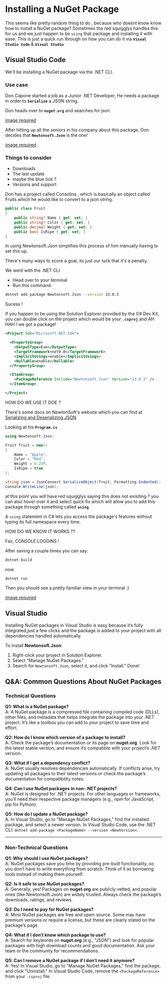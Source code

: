# Installing a NuGet Package

This seems like pretty random thing to do , because who doesnt know know how to install a NuGet package? Sometimes the red squigglys handles this for us and we just happen to be `using` that package and installing it with ease. This is just a quick run through on how you can do it via **`Visual Studio Code`** & **`Visual Studio`**

## Visual Studio Code

We'll be installing a NuGet package via the .NET CLI.

### Use case 

Don Capone started a job as a Junior .NET Developer, He needs a package in order to **`Serialize`** a JSON string.

Don heads over to **`nuget.org`** and searches for json. 

[image required](#)

After hitting up all the seniors in his company about this package, Don decides that **`Newtonsoft.Json`** is the one! 

[image required](#)

### Things to consider

- Downloads
- The last update 
- maybe the blue tick ? 
- Versions and support

Don has a project called Consolina , which is basically an object called Fruits which he would like to convert to a json string.

```csharp
public class Fruit
{
    public string? Name { get; set; }
    public string? Color { get; set; }
    public decimal Weight { get; set; }
    public bool IsRipe { get; set; }
}
```

In using Newtonsoft.Json simplifies this process of him manually having to set this up.

There's many ways to score a goal, its just our luck that it's a penalty.

We went with the .NET CLI

- Head over to your terminal
-  Run this command 

```bash
dotnet add package Newtonsoft.Json --version 13.0.3
```

Sucess !

If you happen to be using the Solution Explorer provided by the C# Dev Kit, you can double click on the project which would be your **`.csproj`** and AH HAH ! we got a package!

```xml
<Project Sdk="Microsoft.NET.Sdk">

  <PropertyGroup>
    <OutputType>Exe</OutputType>
    <TargetFramework>net9.0</TargetFramework>
    <ImplicitUsings>enable</ImplicitUsings>
    <Nullable>enable</Nullable>
  </PropertyGroup>

  <ItemGroup>
    <PackageReference Include="Newtonsoft.Json" Version="13.0.3" />
  </ItemGroup>

</Project>

```

HOW DO WE USE IT DOE ?

There's some docs on NewtonSoft's website which you can find at [Serializing and Deserializing JSON](https://www.newtonsoft.com/json/help/html/SerializingJSON.htm)

Looking at his **`Program.cs`**

```csharp
using Newtonsoft.Json;

Fruit fruit = new()
{
    Name = "Apple",
    Color = "Red",
    Weight = 0.25M,
    IsRipe = true
};

string json = JsonConvert.SerializeObject(fruit, Formatting.Indented);
Console.WriteLine(json);

```

at this point you will have red squigglys saying this does not exisiting ? you can also hover over it and select quick fix which will allow you to add this package through something called **`using`**

A `using` statement in C# lets you access the package's features without typing its full namespace every time. 

HOW DO WE KNOW IT WORKS ??

Fair, CONSOLE LOGGINS !

After saving a couple times you can say:

```bash
dotnet build
```

now 

```bash
dotnet run
```
Then you should see a pretty familiar view in your terminal :)

[image required]()



## Visual Studio

Installing NuGet packages in Visual Studio is easy because it’s fully integrated,just a few clicks and the package is added to your project with all dependencies handled automatically.

To install **Newtonsoft.Json**:  
1. Right-click your project in Solution Explorer.  
2. Select "Manage NuGet Packages."  
3. Search for `Newtonsoft.Json`, select it, and click "Install." Done!



## Q&A: Common Questions About NuGet Packages

### **Technical Questions**

**Q1: What is a NuGet package?**  
A: A NuGet package is a compressed file containing compiled code (DLLs), other files, and metadata that helps integrate the package into your .NET project. It’s like a toolbox you can add to your project to save time and effort.

**Q2: How do I know which version of a package to install?**  
A: Check the package’s documentation or its page on **nuget.org**. Look for the latest stable version, and ensure it’s compatible with your project’s .NET version.

**Q3: What if I get a dependency conflict?**  
A: NuGet usually resolves dependencies automatically. If conflicts arise, try updating all packages to their latest versions or check the package’s documentation for compatibility notes.

**Q4: Can I use NuGet packages in non-.NET projects?**  
A: NuGet is designed for .NET projects. For other languages or frameworks, you’ll need their respective package managers (e.g., npm for JavaScript, pip for Python).

**Q5: How do I update a NuGet package?**  
A: In Visual Studio, go to "Manage NuGet Packages," find the installed package, and select a newer version. In Visual Studio Code, use the .NET CLI: `dotnet add package <PackageName> --version <NewVersion>`.

---

### **Non-Technical Questions**

**Q1: Why should I use NuGet packages?**  
A: NuGet packages save you time by providing pre-built functionality, so you don’t have to write everything from scratch. Think of it as borrowing tools instead of making them yourself.

**Q2: Is it safe to use NuGet packages?**  
A: Generally, yes! Packages on **nuget.org** are publicly vetted, and popular ones (like Newtonsoft.Json) are widely trusted. Always check the package’s downloads, ratings, and reviews.

**Q3: Do I need to pay for NuGet packages?**  
A: Most NuGet packages are free and open-source. Some may have premium versions or require a license, but these are clearly stated on the package’s page.

**Q4: What if I don’t know which package to use?**  
A: Search for keywords on **nuget.org** (e.g., "JSON") and look for popular packages with high download counts and good documentation. Ask your team or the community for recommendations.

**Q5: Can I remove a NuGet package if I don’t need it anymore?**  
A: Yes! In Visual Studio, go to "Manage NuGet Packages," find the package, and click "Uninstall." In Visual Studio Code, remove the `<PackageReference>` from your `.csproj` file.

